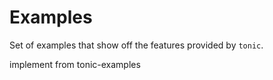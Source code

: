 # Examples

Set of examples that show off the features provided by `tonic`.

implement from tonic-examples